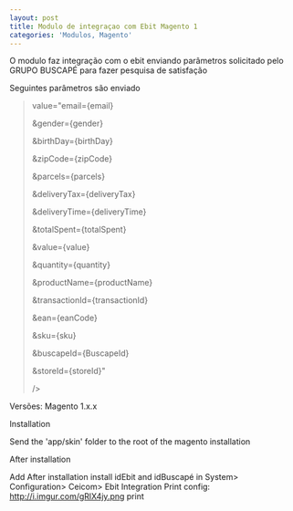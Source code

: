 ```yaml
---
layout: post
title: Modulo de integraçao com Ebit Magento 1
categories: 'Modulos, Magento'
---
```

O modulo faz integração com o ebit enviando parâmetros solicitado pelo GRUPO BUSCAPÉ para fazer pesquisa de satisfação 

Seguintes parâmetros são enviado

> <param id="ebitParam" 
>
> value="email={email}
>
> &gender={gender}
>
> &birthDay={birthDay}
>
> &zipCode={zipCode}
>
> &parcels={parcels}
>
> &deliveryTax={deliveryTax}
>
> &deliveryTime={deliveryTime}
>
> &totalSpent={totalSpent}
>
> &value={value}
>
> &quantity={quantity}
>
> &productName={productName}
>
> &transactionId={transactionId}
>
> &ean={eanCode}
>
> &sku={sku}
>
> &buscapeId={BuscapeId}
>
> &storeId={storeId}"
>
> />

Versões: Magento 1.x.x

Installation

Send the 'app/skin' folder to the root of the magento installation

After installation

Add After installation install idEbit and idBuscapé in System> Configuration> Ceicom> Ebit Integration Print config: http://i.imgur.com/gRlX4jy.png print
